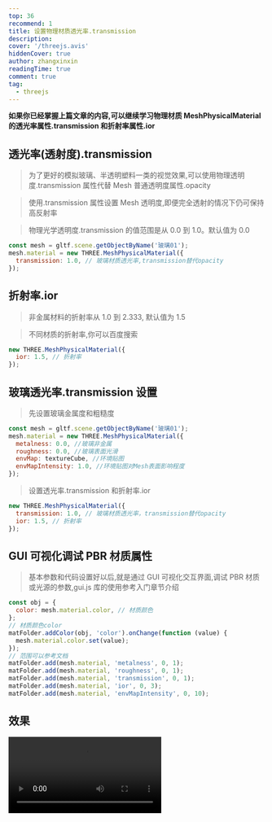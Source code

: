 ```yaml
---
top: 36
recommend: 1
title: 设置物理材质透光率.transmission
description:
cover: '/threejs.avis'
hiddenCover: true
author: zhangxinxin
readingTime: true
comment: true
tag:
  - threejs
---
```


**如果你已经掌握上篇文章的内容,可以继续学习物理材质 MeshPhysicalMaterial 的透光率属性.transmission 和折射率属性.ior**

## 透光率(透射度).transmission

> 为了更好的模拟玻璃、半透明塑料一类的视觉效果,可以使用物理透明度.transmission 属性代替 Mesh 普通透明度属性.opacity

> 使用.transmission 属性设置 Mesh 透明度,即便完全透射的情况下仍可保持高反射率

> 物理光学透明度.transmission 的值范围是从 0.0 到 1.0。默认值为 0.0

```js
const mesh = gltf.scene.getObjectByName('玻璃01');
mesh.material = new THREE.MeshPhysicalMaterial({
  transmission: 1.0, // 玻璃材质透光率,transmission替代opacity
});
```

## 折射率.ior

> 非金属材料的折射率从 1.0 到 2.333, 默认值为 1.5

> 不同材质的折射率,你可以百度搜索

```js
new THREE.MeshPhysicalMaterial({
  ior: 1.5, // 折射率
});
```

## 玻璃透光率.transmission 设置

> 先设置玻璃金属度和粗糙度

```js
const mesh = gltf.scene.getObjectByName('玻璃01');
mesh.material = new THREE.MeshPhysicalMaterial({
  metalness: 0.0, //玻璃非金属
  roughness: 0.0, //玻璃表面光滑
  envMap: textureCube, //环境贴图
  envMapIntensity: 1.0, //环境贴图对Mesh表面影响程度
});
```

> 设置透光率.transmission 和折射率.ior

```js
new THREE.MeshPhysicalMaterial({
  transmission: 1.0, // 玻璃材质透光率，transmission替代opacity
  ior: 1.5, // 折射率
});
```

## GUI 可视化调试 PBR 材质属性

> 基本参数和代码设置好以后,就是通过 GUI 可视化交互界面,调试 PBR 材质或光源的参数,gui.js 库的使用参考入门章节介绍

```js
const obj = {
  color: mesh.material.color, // 材质颜色
};
// 材质颜色color
matFolder.addColor(obj, 'color').onChange(function (value) {
  mesh.material.color.set(value);
});
// 范围可以参考文档
matFolder.add(mesh.material, 'metalness', 0, 1);
matFolder.add(mesh.material, 'roughness', 0, 1);
matFolder.add(mesh.material, 'transmission', 0, 1);
matFolder.add(mesh.material, 'ior', 0, 3);
matFolder.add(mesh.material, 'envMapIntensity', 0, 10);
```

## 效果

<video src="../../public/threejs/设置清漆层与透光率.mp4" controls></video>
